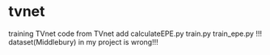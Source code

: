 # tvnet
training  TVnet
code from TVnet
add calculateEPE.py
train.py
train_epe.py
!!! dataset(Middlebury) in my project is wrong!!!

